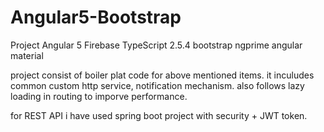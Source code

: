 # Angular5-Bootstrap

Project 
Angular 5
Firebase
TypeScript 2.5.4
bootstrap 
ngprime
angular material

project consist of boiler plat code for above mentioned items.
it inculudes common custom http service, notification mechanism. also follows lazy loading in routing to imporve performance.

for REST API i have used spring boot project with security + JWT token.


